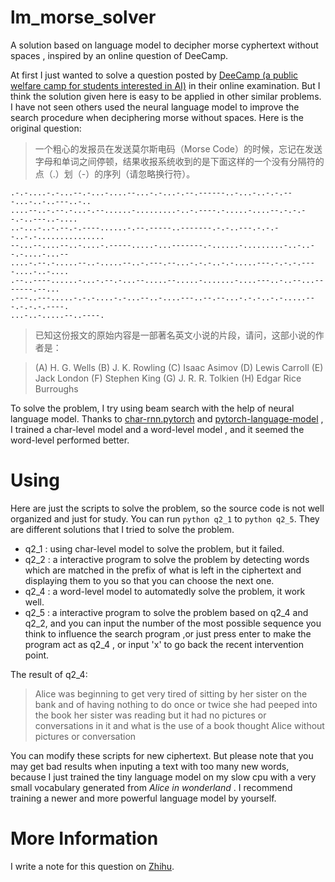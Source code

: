 # lm_morse_solver
A solution based on language model to decipher morse cyphertext without spaces , inspired by an online question of DeeCamp.



At first I just wanted to solve a question posted by [DeeCamp (a public welfare camp for students interested in AI)](https://challenger.ai/deecamp_2018_reg) in their online examination. But I think the solution given here is easy to be applied in other similar problems. I have not seen others used the neural language model to improve the search procedure when deciphering morse without spaces. Here is the original question:



>一个粗心的发报员在发送莫尔斯电码（Morse Code）的时候，忘记在发送字母和单词之间停顿，结果收报系统收到的是下面这样的一个没有分隔符的点（.）划（-）的序列（请忽略换行符）。
```
.-.-....-.-...--.-...-....--...-.-...-.--.------..-...-..-.-.---...-..-..---..-..
....--..-.--.-...-.--......-.........-..-.----.-.....-....--.-.-.--.-..---..-....
..-...-..-.--.-.----......-.--.-----..-------.-.-..---.-.-.--..-.-...............
--...--....--..-....-.-----.....-...-------.-......-.........-..-..--.-....-...--
....-.--.-.....--..-.....--..-.---.--...-.-.-..-.-.....---.-.-.-.----....-..-....
.--..----......-...-.--.-...--.....--.....-.......-....---..-..--...-------.--...
.---..---.....-.-.-....-.-...--..-....---..--.--...-.-.-..-.-.....---.-.-.-.----.
...-..-.....--..----.
```
>已知这份报文的原始内容是一部著名英文小说的片段，请问，这部小说的作者是：

>(A) H. G. Wells
>(B) J. K. Rowling
>(C) Isaac Asimov
>(D) Lewis Carroll
>(E) Jack London
>(F) Stephen King
>(G) J. R. R. Tolkien
>(H) Edgar Rice Burroughs



To solve the problem, I try using beam search with the help of neural language model.  Thanks to [char-rnn.pytorch](https://github.com/spro/char-rnn.pytorch) and [pytorch-language-model](https://github.com/deeplearningathome/pytorch-language-model.git) , I trained a char-level model and a word-level model , and it seemed the word-level performed better. 


# Using

Here are just the scripts to solve the problem, so the source code is not well organized and just for study.  You can run `python q2_1` to `python q2_5`. They are different solutions that I tried to solve the problem.

- q2_1 : using char-level model to solve the problem, but it failed.
- q2_2 : a interactive program to solve the problem by detecting words which are matched in the prefix of what is left in the ciphertext and displaying them to you so that you can choose the next one.
- q2_4 : a word-level model to automatedly solve the problem, it work well.
- q2_5 : a interactive program to solve the problem based on q2_4 and q2_2, and you can input the number of the most possible sequence you think to influence the search program ,or just press enter to make the program act as q2_4 , or input 'x' to go back the recent intervention point.

The result of q2_4:

>Alice was beginning to get very tired of sitting by her sister on the bank and of having nothing to do once or twice she had peeped into the book her sister was reading but it had no pictures or conversations in it and what is the use of a book thought Alice without pictures or conversation 
>

You can modify these scripts for new ciphertext. But please note that you may get bad results when inputing a text with too many new words, because I just trained the tiny language model on my slow cpu with a very small vocabulary generated from _Alice in wonderland_ . I recommend training a newer and more powerful language model by yourself.

# More Information

I write a note for this question on [Zhihu](https://zhuanlan.zhihu.com/p/37971592).
